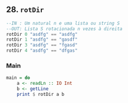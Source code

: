 ## 28. `rotDir`
```hs
--IN : Um natural n e uma lista ou string S
--OUT: Lista S rotacionada n vezes à direita
rotDir 0 "asdfg" == "asdfg"
rotDir 1 "asdfg" == "gasdf"
rotDir 3 "asdfg" == "fgasd"
rotDir 4 "asdfg" == "dfgas"
```


<!--MAIN_BEGIN-->
### Main
```hs
main = do
    a <- readLn :: IO Int
    b <- getLine
    print $ rotDir a b

```
<!--MAIN_END-->
